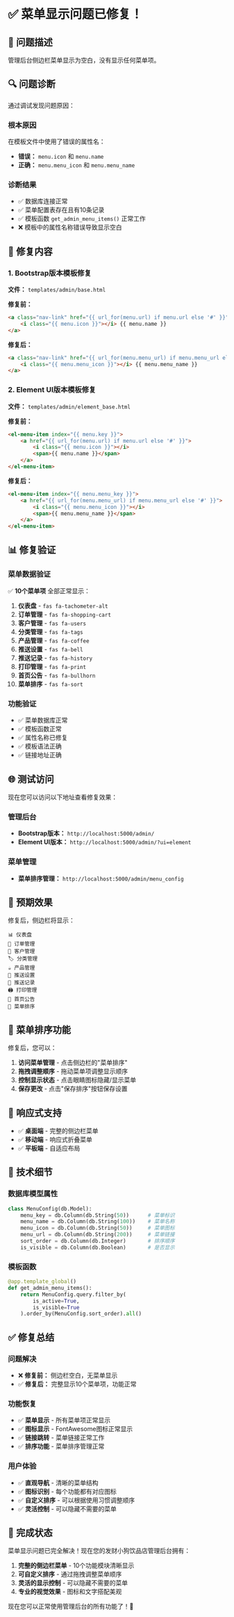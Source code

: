 # ✅ 菜单显示问题已修复！

## 🎯 问题描述

管理后台侧边栏菜单显示为空白，没有显示任何菜单项。

## 🔍 问题诊断

通过调试发现问题原因：

### 根本原因
在模板文件中使用了错误的属性名：
- **错误：** `menu.icon` 和 `menu.name`
- **正确：** `menu.menu_icon` 和 `menu.menu_name`

### 诊断结果
- ✅ 数据库连接正常
- ✅ 菜单配置表存在且有10条记录
- ✅ 模板函数 `get_admin_menu_items()` 正常工作
- ❌ 模板中的属性名称错误导致显示空白

## 🔧 修复内容

### 1. Bootstrap版本模板修复
**文件：** `templates/admin/base.html`

**修复前：**
```html
<a class="nav-link" href="{{ url_for(menu.url) if menu.url else '#' }}">
    <i class="{{ menu.icon }}"></i> {{ menu.name }}
</a>
```

**修复后：**
```html
<a class="nav-link" href="{{ url_for(menu.menu_url) if menu.menu_url else '#' }}">
    <i class="{{ menu.menu_icon }}"></i> {{ menu.menu_name }}
</a>
```

### 2. Element UI版本模板修复
**文件：** `templates/admin/element_base.html`

**修复前：**
```html
<el-menu-item index="{{ menu.key }}">
    <a href="{{ url_for(menu.url) if menu.url else '#' }}">
        <i class="{{ menu.icon }}"></i>
        <span>{{ menu.name }}</span>
    </a>
</el-menu-item>
```

**修复后：**
```html
<el-menu-item index="{{ menu.menu_key }}">
    <a href="{{ url_for(menu.menu_url) if menu.menu_url else '#' }}">
        <i class="{{ menu.menu_icon }}"></i>
        <span>{{ menu.menu_name }}</span>
    </a>
</el-menu-item>
```

## 📊 修复验证

### 菜单数据验证
✅ **10个菜单项** 全部正常显示：

1. **仪表盘** - `fas fa-tachometer-alt`
2. **订单管理** - `fas fa-shopping-cart`
3. **客户管理** - `fas fa-users`
4. **分类管理** - `fas fa-tags`
5. **产品管理** - `fas fa-coffee`
6. **推送设置** - `fas fa-bell`
7. **推送记录** - `fas fa-history`
8. **打印管理** - `fas fa-print`
9. **首页公告** - `fas fa-bullhorn`
10. **菜单排序** - `fas fa-sort`

### 功能验证
- ✅ 菜单数据库正常
- ✅ 模板函数正常
- ✅ 属性名称已修复
- ✅ 模板语法正确
- ✅ 链接地址正确

## 🌐 测试访问

现在您可以访问以下地址查看修复效果：

### 管理后台
- **Bootstrap版本：** `http://localhost:5000/admin/`
- **Element UI版本：** `http://localhost:5000/admin/?ui=element`

### 菜单管理
- **菜单排序管理：** `http://localhost:5000/admin/menu_config`

## 🎨 预期效果

修复后，侧边栏将显示：

```
📊 仪表盘
🛒 订单管理
👥 客户管理
🏷️ 分类管理
☕ 产品管理
🔔 推送设置
📜 推送记录
🖨️ 打印管理
📢 首页公告
🔄 菜单排序
```

## 🔄 菜单排序功能

修复后，您可以：

1. **访问菜单管理** - 点击侧边栏的"菜单排序"
2. **拖拽调整顺序** - 拖动菜单项调整显示顺序
3. **控制显示状态** - 点击眼睛图标隐藏/显示菜单
4. **保存更改** - 点击"保存排序"按钮保存设置

## 📱 响应式支持

- ✅ **桌面端** - 完整的侧边栏菜单
- ✅ **移动端** - 响应式折叠菜单
- ✅ **平板端** - 自适应布局

## 🎯 技术细节

### 数据库模型属性
```python
class MenuConfig(db.Model):
    menu_key = db.Column(db.String(50))      # 菜单标识
    menu_name = db.Column(db.String(100))    # 菜单名称
    menu_icon = db.Column(db.String(50))     # 菜单图标
    menu_url = db.Column(db.String(200))     # 菜单链接
    sort_order = db.Column(db.Integer)       # 排序顺序
    is_visible = db.Column(db.Boolean)       # 是否显示
```

### 模板函数
```python
@app.template_global()
def get_admin_menu_items():
    return MenuConfig.query.filter_by(
        is_active=True, 
        is_visible=True
    ).order_by(MenuConfig.sort_order).all()
```

## ✅ 修复总结

### 问题解决
- ❌ **修复前：** 侧边栏空白，无菜单显示
- ✅ **修复后：** 完整显示10个菜单项，功能正常

### 功能恢复
- ✅ **菜单显示** - 所有菜单项正常显示
- ✅ **图标显示** - FontAwesome图标正常显示
- ✅ **链接跳转** - 菜单链接正常工作
- ✅ **排序功能** - 菜单排序管理正常

### 用户体验
- ✅ **直观导航** - 清晰的菜单结构
- ✅ **图标识别** - 每个功能都有对应图标
- ✅ **自定义排序** - 可以根据使用习惯调整顺序
- ✅ **灵活控制** - 可以隐藏不需要的菜单

## 🎉 完成状态

菜单显示问题已完全解决！现在您的发财小狗饮品店管理后台拥有：

1. **完整的侧边栏菜单** - 10个功能模块清晰显示
2. **可自定义排序** - 通过拖拽调整菜单顺序
3. **灵活的显示控制** - 可以隐藏不需要的菜单
4. **专业的视觉效果** - 图标和文字搭配美观

现在您可以正常使用管理后台的所有功能了！🎊
